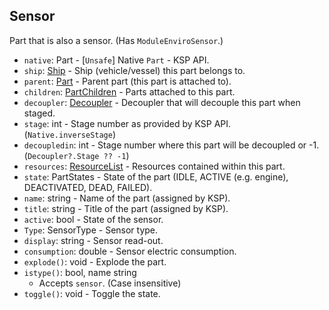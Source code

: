 ## Sensor

Part that is also a sensor. (Has `ModuleEnviroSensor`.)

- `native`: Part - \[`Unsafe`\] Native `Part` - KSP API.
- `ship`: [Ship](../API/Ship.md) - Ship (vehicle/vessel) this part belongs to.
- `parent`: [Part](PartBase.md) - Parent part (this part is attached to).
- `children`: [PartChildren](PartChildren.md) - Parts attached to this part.
- `decoupler`: [Decoupler](Decoupler.md) - Decoupler that will decouple this part when staged.
- `stage`: int - Stage number as provided by KSP API. (`Native.inverseStage`)
- `decoupledin`: int - Stage number where this part will be decoupled or -1. (`Decoupler?.Stage ?? -1`)
- `resources`: [ResourceList](ResourceList.md) - Resources contained within this part.
- `state`: PartStates - State of the part (IDLE, ACTIVE (e.g. engine), DEACTIVATED, DEAD, FAILED).
- `name`: string - Name of the part (assigned by KSP).
- `title`: string - Title of the part (assigned by KSP).
- `active`: bool - State of the sensor.
- `Type`: SensorType - Sensor type.
- `display`: string - Sensor read-out.
- `consumption`: double - Sensor electric consumption.
- `explode()`: void - Explode the part.
- `istype()`: bool, name string
  - Accepts `sensor`. (Case insensitive)
- `toggle()`: void - Toggle the state.
